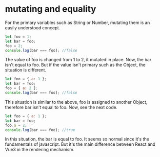 # mutating and equality

For the primary variables such as String or Number, mutating them is an easily understood concept.

```javascript
let foo = 1;
let bar = foo;
foo = 2;
console.log(bar === foo); //false
```

The value of foo is changed from 1 to 2, it mutated in place. Now, the bar isn't equal to foo. But if the value isn't primary such as the Object, the situation is different.

```javascript
let foo = { a: 1 };
let bar = foo;
foo = { a: 2 };
console.log(bar === foo); //false
```

This situation is similar to the above, foo is assigned to another Object, therefore bar isn't equal to foo. Now, see the next code.

```javascript
let foo = { a: 1 };
let bar = foo;
foo.a = 2;
console.log(bar === foo); //true
```

In this situation, the bar is equal to foo. It seems so normal since it's the fundamentals of javascript. But it's the main difference between React and Vue3 in the rendering mechanism.
